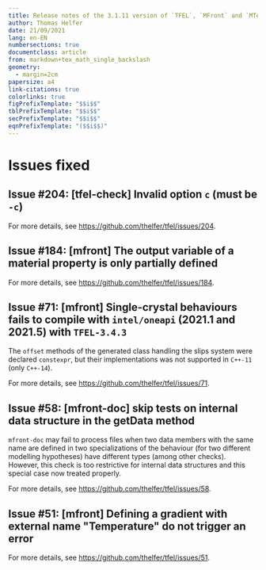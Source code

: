 ```yaml
---
title: Release notes of the 3.1.11 version of `TFEL`, `MFront` and `MTest`
author: Thomas Helfer
date: 21/09/2021
lang: en-EN
numbersections: true
documentclass: article
from: markdown+tex_math_single_backslash
geometry:
  - margin=2cm
papersize: a4
link-citations: true
colorlinks: true
figPrefixTemplate: "$$i$$"
tblPrefixTemplate: "$$i$$"
secPrefixTemplate: "$$i$$"
eqnPrefixTemplate: "($$i$$)"
---
```


# Issues fixed

## Issue #204: [tfel-check] Invalid option `c` (must be `-c`)

For more details, see <https://github.com/thelfer/tfel/issues/204>.

## Issue #184: [mfront] The output variable of a material property is only partially defined

For more details, see <https://github.com/thelfer/tfel/issues/184>.

## Issue #71: [mfront] Single-crystal behaviours fails to compile with `intel/oneapi` (2021.1 and 2021.5) with `TFEL-3.4.3`

The `offset` methods of the generated class handling the slips system
were declared `constexpr`, but their implementations was not supported
in `C++-11` (only `C++-14`).

For more details, see <https://github.com/thelfer/tfel/issues/71>.

## Issue #58: [mfront-doc] skip tests on internal data structure in the getData method

`mfront-doc` may fail to process files when two data members with the
same name are defined in two specializations of the behaviour (for two
different modelling hypotheses) have different types (among other
checks). However, this check is too restrictive for internal data
structures and this special case now treated properly.

For more details, see <https://github.com/thelfer/tfel/issues/58>.

## Issue #51: [mfront] Defining a gradient with external name "Temperature" do not trigger an error

For more details, see <https://github.com/thelfer/tfel/issues/51>.